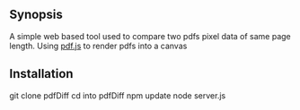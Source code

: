 ## Synopsis

A simple web based tool used to compare two pdfs pixel data of same page length. Using [pdf.js](https://github.com/mozilla/pdf.js) to render pdfs into a canvas

## Installation

git clone pdfDiff
cd into pdfDiff
npm update
node server.js
